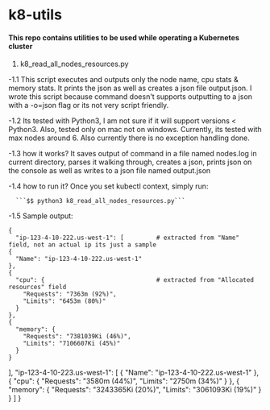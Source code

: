 # k8-utils

#### This repo contains utilities to be used while operating a Kubernetes cluster

1. k8_read_all_nodes_resources.py

  -1.1 This script executes *<kubectl describe nodes>* and outputs only the node name, cpu stats & memory stats.
    It prints the json as well as creates a json file output.json. I wrote this script because <kubectl describe nodes>
     command doesn't supports outputting to a json with a -o=json flag or its not very script friendly.

  -1.2 Its tested with Python3, I am not sure if it will support versions < Python3. Also, tested only on mac not on windows.
     Currently, its tested with max nodes around 6. Also currently there is no exception handling done.

  -1.3 how it works? It saves output of *<kubectl describe nodes>* command in a file named nodes.log in current directory, parses it
     walking through, creates a json, prints json on the console as well as writes to a json file named output.json

  -1.4 how to run it? Once you set kubectl context, simply run:
 
      ```$$ python3 k8_read_all_nodes_resources.py```

  -1.5 Sample output:

    {
      "ip-123-4-10-222.us-west-1": [         # extracted from "Name" field, not an actual ip its just a sample
    {
      "Name": "ip-123-4-10-222.us-west-1"
    },
    {
      "cpu": {                               # extracted from "Allocated resources" field
        "Requests": "7363m (92%)",
        "Limits": "6453m (80%)"
      }
    },
    {
      "memory": {
        "Requests": "7381039Ki (46%)",
        "Limits": "7106607Ki (45%)"
      }
    }
  ],
  "ip-123-4-10-223.us-west-1": [
    {
      "Name": "ip-123-4-10-222.us-west-1"
    },
    {
      "cpu": {
        "Requests": "3580m (44%)",
        "Limits": "2750m (34%)"
      }
    },
    {
      "memory": {
        "Requests": "3243365Ki (20%)",
        "Limits": "3061093Ki (19%)"
      }
    }
  ]
}


